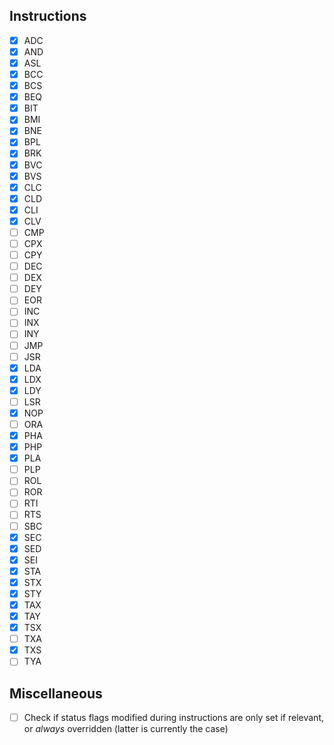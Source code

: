 ## Instructions
- [x] ADC
- [x] AND
- [x] ASL
- [x] BCC
- [x] BCS
- [x] BEQ
- [x] BIT
- [x] BMI
- [x] BNE
- [x] BPL
- [x] BRK
- [x] BVC
- [x] BVS
- [x] CLC
- [x] CLD
- [x] CLI
- [x] CLV
- [ ] CMP
- [ ] CPX
- [ ] CPY
- [ ] DEC
- [ ] DEX
- [ ] DEY
- [ ] EOR
- [ ] INC
- [ ] INX
- [ ] INY
- [ ] JMP
- [ ] JSR
- [x] LDA
- [x] LDX
- [x] LDY
- [ ] LSR
- [x] NOP
- [ ] ORA
- [x] PHA
- [x] PHP
- [x] PLA
- [ ] PLP
- [ ] ROL
- [ ] ROR
- [ ] RTI
- [ ] RTS
- [ ] SBC
- [x] SEC
- [x] SED
- [x] SEI
- [x] STA
- [x] STX
- [x] STY
- [x] TAX
- [x] TAY
- [x] TSX
- [ ] TXA
- [x] TXS
- [ ] TYA

## Miscellaneous
- [ ] Check if status flags modified during instructions are only set if relevant, or _always_ overridden (latter is currently the case)

